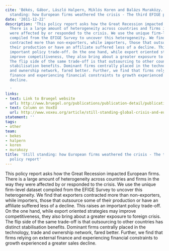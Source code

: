 ```yaml
---
cite: 'Békés, Gábor, László Halpern, Miklós Koren and Balázs Muraközy. 2011. "Still
  standing: how European firms weathered the crisis - The third EFIGE policy report"'
date: '2011-12-22'
description: 'This policy report asks how the Great Recession impacted European firms.
  There is a large amount of heterogeneity across countries and firms in the way they
  were affected by or responded to the crisis. We use the unique firm-level dataset
  compiled from the EFIGE Survey to uncover this heterogeneity. We find that exporters
  contracted more than non-exporters, while importers, those that outsource some of
  their production or have an affiliate suffered less of a decline. This raises an
  important policy trade-off. On the one hand, while export oriented strategies may
  improve competitiveness, they also bring about a greater exposure to foreign crisis.
  The flip side of the same trade-off is that outsourcing to other countries has distinct
  stabilisation benefits. Dominant firms centrally placed in the technology, trade
  and ownership network, fared better. Further, we find that firms relying on external
  finance and experiencing financial constraints to growth experienced a greater sales
  decline.

  '
links:
- text: Link to Bruegel website
  url: http://www.bruegel.org/publications/publication-detail/publication/661-still-standing-how-european-firms-weathered-the-crisis-the-third-efige-policy-report/
- text: Column on VoxEU
  url: http://www.voxeu.org/article/still-standing-global-crisis-and-european-firms
statement: ''
tags:
- other
team:
- bekes
- halpern
- koren
- murakozy
title: 'Still standing: how European firms weathered the crisis - The third EFIGE
  policy report'
---
```

This policy report asks how the Great Recession impacted European firms. There is a large amount of heterogeneity across countries and firms in the way they were affected by or responded to the crisis. We use the unique firm-level dataset compiled from the EFIGE Survey to uncover this heterogeneity. We find that exporters contracted more than non-exporters, while importers, those that outsource some of their production or have an affiliate suffered less of a decline. This raises an important policy trade-off. On the one hand, while export oriented strategies may improve competitiveness, they also bring about a greater exposure to foreign crisis. The flip side of the same trade-off is that outsourcing to other countries has distinct stabilisation benefits. Dominant firms centrally placed in the technology, trade and ownership network, fared better. Further, we find that firms relying on external finance and experiencing financial constraints to growth experienced a greater sales decline.

